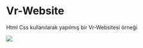 <h1> Vr-Website </h1>
<p> Html Css kullanılarak yapılmış bir Vr-Websitesi örneği </p>
<img src="vr.gif"/>
